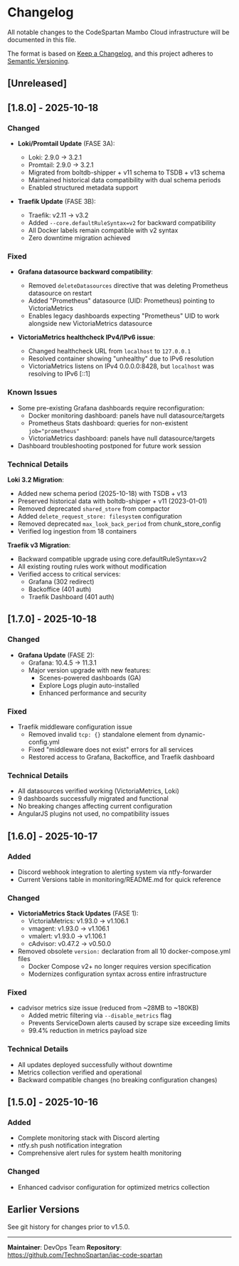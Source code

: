 # Changelog

All notable changes to the CodeSpartan Mambo Cloud infrastructure will be documented in this file.

The format is based on [Keep a Changelog](https://keepachangelog.com/en/1.0.0/),
and this project adheres to [Semantic Versioning](https://semver.org/spec/v2.0.0.html).

## [Unreleased]

## [1.8.0] - 2025-10-18

### Changed
- **Loki/Promtail Update** (FASE 3A):
  - Loki: 2.9.0 → 3.2.1
  - Promtail: 2.9.0 → 3.2.1
  - Migrated from boltdb-shipper + v11 schema to TSDB + v13 schema
  - Maintained historical data compatibility with dual schema periods
  - Enabled structured metadata support

- **Traefik Update** (FASE 3B):
  - Traefik: v2.11 → v3.2
  - Added `--core.defaultRuleSyntax=v2` for backward compatibility
  - All Docker labels remain compatible with v2 syntax
  - Zero downtime migration achieved

### Fixed
- **Grafana datasource backward compatibility**:
  - Removed `deleteDatasources` directive that was deleting Prometheus datasource on restart
  - Added "Prometheus" datasource (UID: Prometheus) pointing to VictoriaMetrics
  - Enables legacy dashboards expecting "Prometheus" UID to work alongside new VictoriaMetrics datasource

- **VictoriaMetrics healthcheck IPv4/IPv6 issue**:
  - Changed healthcheck URL from `localhost` to `127.0.0.1`
  - Resolved container showing "unhealthy" due to IPv6 resolution
  - VictoriaMetrics listens on IPv4 0.0.0.0:8428, but `localhost` was resolving to IPv6 [::1]

### Known Issues
- Some pre-existing Grafana dashboards require reconfiguration:
  - Docker monitoring dashboard: panels have null datasource/targets
  - Prometheus Stats dashboard: queries for non-existent `job="prometheus"`
  - VictoriaMetrics dashboard: panels have null datasource/targets
- Dashboard troubleshooting postponed for future work session

### Technical Details

**Loki 3.2 Migration**:
- Added new schema period (2025-10-18) with TSDB + v13
- Preserved historical data with boltdb-shipper + v11 (2023-01-01)
- Removed deprecated `shared_store` from compactor
- Added `delete_request_store: filesystem` configuration
- Removed deprecated `max_look_back_period` from chunk_store_config
- Verified log ingestion from 18 containers

**Traefik v3 Migration**:
- Backward compatible upgrade using core.defaultRuleSyntax=v2
- All existing routing rules work without modification
- Verified access to critical services:
  - Grafana (302 redirect)
  - Backoffice (401 auth)
  - Traefik Dashboard (401 auth)

## [1.7.0] - 2025-10-18

### Changed
- **Grafana Update** (FASE 2):
  - Grafana: 10.4.5 → 11.3.1
  - Major version upgrade with new features:
    - Scenes-powered dashboards (GA)
    - Explore Logs plugin auto-installed
    - Enhanced performance and security

### Fixed
- Traefik middleware configuration issue
  - Removed invalid `tcp: {}` standalone element from dynamic-config.yml
  - Fixed "middleware does not exist" errors for all services
  - Restored access to Grafana, Backoffice, and Traefik dashboard

### Technical Details
- All datasources verified working (VictoriaMetrics, Loki)
- 9 dashboards successfully migrated and functional
- No breaking changes affecting current configuration
- AngularJS plugins not used, no compatibility issues

## [1.6.0] - 2025-10-17

### Added
- Discord webhook integration to alerting system via ntfy-forwarder
- Current Versions table in monitoring/README.md for quick reference

### Changed
- **VictoriaMetrics Stack Updates** (FASE 1):
  - VictoriaMetrics: v1.93.0 → v1.106.1
  - vmagent: v1.93.0 → v1.106.1
  - vmalert: v1.93.0 → v1.106.1
  - cAdvisor: v0.47.2 → v0.50.0
- Removed obsolete `version:` declaration from all 10 docker-compose.yml files
  - Docker Compose v2+ no longer requires version specification
  - Modernizes configuration syntax across entire infrastructure

### Fixed
- cadvisor metrics size issue (reduced from ~28MB to ~180KB)
  - Added metric filtering via `--disable_metrics` flag
  - Prevents ServiceDown alerts caused by scrape size exceeding limits
  - 99.4% reduction in metrics payload size

### Technical Details
- All updates deployed successfully without downtime
- Metrics collection verified and operational
- Backward compatible changes (no breaking configuration changes)

## [1.5.0] - 2025-10-16

### Added
- Complete monitoring stack with Discord alerting
- ntfy.sh push notification integration
- Comprehensive alert rules for system health monitoring

### Changed
- Enhanced cadvisor configuration for optimized metrics collection

## Earlier Versions

See git history for changes prior to v1.5.0.

---

**Maintainer**: DevOps Team
**Repository**: https://github.com/TechnoSpartan/iac-code-spartan
